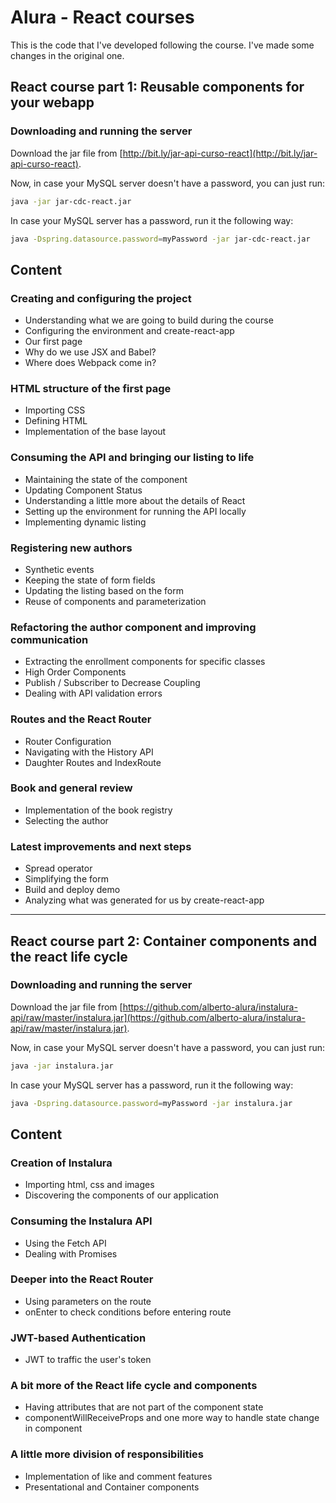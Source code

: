 # Alura - React courses

This is the code that I've developed following the course. I've made some changes in the original one.

## React course part 1: Reusable components for your webapp

### Downloading and running the server

Download the jar file from [http://bit.ly/jar-api-curso-react](http://bit.ly/jar-api-curso-react).

Now, in case your MySQL server doesn't have a password, you can just run:

```bash
java -jar jar-cdc-react.jar
```

In case your MySQL server has a password, run it the following way:

```bash
java -Dspring.datasource.password=myPassword -jar jar-cdc-react.jar
```

## Content

### Creating and configuring the project

 - Understanding what we are going to build during the course
 - Configuring the environment and create-react-app
 - Our first page
 - Why do we use JSX and Babel?
 - Where does Webpack come in?

### HTML structure of the first page

 - Importing CSS
 - Defining HTML
 - Implementation of the base layout

### Consuming the API and bringing our listing to life

 - Maintaining the state of the component
 - Updating Component Status
 - Understanding a little more about the details of React
 - Setting up the environment for running the API locally
 - Implementing dynamic listing

### Registering new authors

 - Synthetic events
 - Keeping the state of form fields
 - Updating the listing based on the form
 - Reuse of components and parameterization

### Refactoring the author component and improving communication

 - Extracting the enrollment components for specific classes
 - High Order Components
 - Publish / Subscriber to Decrease Coupling
 - Dealing with API validation errors

### Routes and the React Router

 - Router Configuration
 - Navigating with the History API
 - Daughter Routes and IndexRoute

### Book and general review

 - Implementation of the book registry
 - Selecting the author

### Latest improvements and next steps

 - Spread operator
 - Simplifying the form
 - Build and deploy demo
 - Analyzing what was generated for us by create-react-app

---

## React course part 2: Container components and the react life cycle

### Downloading and running the server

Download the jar file from [https://github.com/alberto-alura/instalura-api/raw/master/instalura.jar](https://github.com/alberto-alura/instalura-api/raw/master/instalura.jar).

Now, in case your MySQL server doesn't have a password, you can just run:

```bash
java -jar instalura.jar
```

In case your MySQL server has a password, run it the following way:

```bash
java -Dspring.datasource.password=myPassword -jar instalura.jar
```

## Content

### Creation of Instalura

 - Importing html, css and images
 - Discovering the components of our application

### Consuming the Instalura API

 - Using the Fetch API
 - Dealing with Promises

### Deeper into the React Router

 - Using parameters on the route
 - onEnter to check conditions before entering route

### JWT-based Authentication

 - JWT to traffic the user's token

### A bit more of the React life cycle and components

 - Having attributes that are not part of the component state
 - componentWillReceiveProps and one more way to handle state change in component

### A little more division of responsibilities

 - Implementation of like and comment features
 - Presentational and Container components
